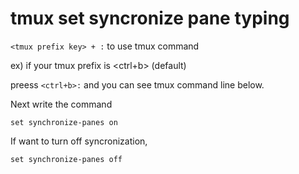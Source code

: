 # tmux set syncronize pane typing

`<tmux prefix key> + :` to use tmux command

ex) if your tmux prefix is <ctrl+b> (default)

preess `<ctrl+b>:` and you can see tmux command line below.

Next write the command

```
set synchronize-panes on
```


If want to turn off syncronization,

```
set synchronize-panes off
```
